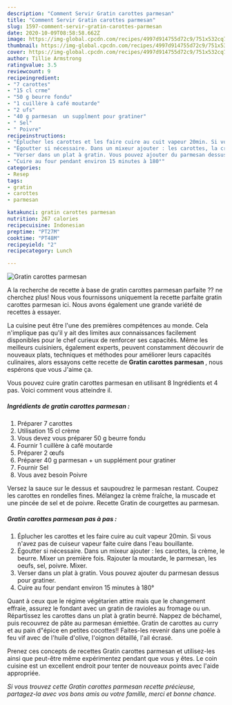 ```yaml
---
description: "Comment Servir Gratin carottes parmesan"
title: "Comment Servir Gratin carottes parmesan"
slug: 1597-comment-servir-gratin-carottes-parmesan
date: 2020-10-09T08:58:58.662Z
image: https://img-global.cpcdn.com/recipes/4997d914755d72c9/751x532cq70/gratin-carottes-parmesan-photo-principale-de-la-recette.jpg
thumbnail: https://img-global.cpcdn.com/recipes/4997d914755d72c9/751x532cq70/gratin-carottes-parmesan-photo-principale-de-la-recette.jpg
cover: https://img-global.cpcdn.com/recipes/4997d914755d72c9/751x532cq70/gratin-carottes-parmesan-photo-principale-de-la-recette.jpg
author: Tillie Armstrong
ratingvalue: 3.5
reviewcount: 9
recipeingredient:
- "7 carottes"
- "15 cl crme"
- "50 g beurre fondu"
- "1 cuillère à café moutarde"
- "2 ufs"
- "40 g parmesan  un supplment pour gratiner"
- " Sel"
- " Poivre"
recipeinstructions:
- "Éplucher les carottes et les faire cuire au cuit vapeur 20min. Si vous n&#39;avez pas de cuiseur vapeur faite cuire dans l&#39;eau bouillante."
- "Égoutter si nécessaire. Dans un mixeur ajouter : les carottes, la crème, le beurre. Mixer un première fois. Rajouter la moutarde, le parmesan, les oeufs, sel, poivre. Mixer."
- "Verser dans un plat à gratin. Vous pouvez ajouter du parmesan dessus pour gratiner."
- "Cuire au four pendant environ 15 minutes à 180°"
categories:
- Resep
tags:
- gratin
- carottes
- parmesan

katakunci: gratin carottes parmesan 
nutrition: 267 calories
recipecuisine: Indonesian
preptime: "PT27M"
cooktime: "PT48M"
recipeyield: "2"
recipecategory: Lunch

---
```



![Gratin carottes parmesan](https://img-global.cpcdn.com/recipes/4997d914755d72c9/751x532cq70/gratin-carottes-parmesan-photo-principale-de-la-recette.jpg)

A la recherche de recette à base de gratin carottes parmesan parfaite ?? ne cherchez plus! Nous vous fournissons uniquement la recette parfaite gratin carottes parmesan ici. Nous avons également une grande variété de recettes à essayer.

La cuisine peut être l'une des premières compétences au monde. Cela n'implique pas qu'il y ait des limites aux connaissances facilement disponibles pour le chef curieux de renforcer ses capacités. Même les meilleurs cuisiniers, également experts, peuvent constamment découvrir de nouveaux plats, techniques et méthodes pour améliorer leurs capacités culinaires, alors essayons cette recette de <strong> Gratin carottes parmesan </strong>, nous espérons que vous J'aime ça.

<!--inarticleads1-->

Vous pouvez cuire gratin carottes parmesan en utilisant 8 Ingrédients et 4 pas. Voici comment vous atteindre il.

##### Ingrédients de gratin carottes parmesan :

1. Préparer 7 carottes
1. Utilisation 15 cl crème
1. Vous devez vous préparer 50 g beurre fondu
1. Fournir 1 cuillère à café moutarde
1. Préparer 2 œufs
1. Préparer 40 g parmesan + un supplément pour gratiner
1. Fournir  Sel
1. Vous avez besoin  Poivre


Versez la sauce sur le dessus et saupoudrez le parmesan restant. Coupez les carottes en rondelles fines. Mélangez la crème fraîche, la muscade et une pincée de sel et de poivre. Recette Gratin de courgettes au parmesan. 

<!--inarticleads2-->

##### Gratin carottes parmesan pas à pas :

1. Éplucher les carottes et les faire cuire au cuit vapeur 20min. Si vous n&#39;avez pas de cuiseur vapeur faite cuire dans l&#39;eau bouillante.
1. Égoutter si nécessaire. Dans un mixeur ajouter : les carottes, la crème, le beurre. Mixer un première fois. Rajouter la moutarde, le parmesan, les oeufs, sel, poivre. Mixer.
1. Verser dans un plat à gratin. Vous pouvez ajouter du parmesan dessus pour gratiner.
1. Cuire au four pendant environ 15 minutes à 180°


Quant à ceux que le régime végétarien attire mais que le changement effraie, assurez le fondant avec un gratin de ravioles au fromage ou un. Répartissez les carottes dans un plat à gratin beurré. Nappez de béchamel, puis recouvrez de pâte au parmesan émiettée. Gratin de carottes au curry et au pain d&#34;épice en petites cocottes!! Faites-les revenir dans une poêle à feu vif avec de l&#39;huile d&#39;olive, l&#39;oignon détaillé, l&#39;ail écrasé. 

<!--inarticleads1-->

<p>
Prenez ces concepts de recettes Gratin carottes parmesan et utilisez-les ainsi que peut-être même expérimentez pendant que vous y êtes. Le coin cuisine est un excellent endroit pour tenter de nouveaux points avec l'aide appropriée.
</p>

<p>
<i>Si vous trouvez cette Gratin carottes parmesan recette précieuse, partagez-la avec vos bons amis ou votre famille, merci et bonne chance.</i>
</p>
